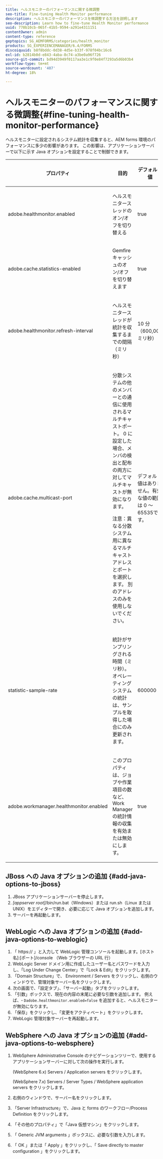 ```yaml
---
title: ヘルスモニターのパフォーマンスに関する微調整
seo-title: Fine-tuning Health Monitor performance
description: ヘルスモニターのパフォーマンスを微調整する方法を説明します
seo-description: Learn how to fine-tune Health Monitor performance
uuid: 770b10cb-065f-41b5-9594-a291e4311151
contentOwner: admin
content-type: reference
geptopics: SG_AEMFORMS/categories/health_monitor
products: SG_EXPERIENCEMANAGER/6.4/FORMS
discoiquuid: b8f8bddc-0d38-4d5e-b33f-978f04bc16c6
exl-id: b2814b0d-e843-4aba-8c74-a3be0a96f726
source-git-commit: bd94d3949f0117aa3e1c9f0e84f7293a5d6b03b4
workflow-type: tm+mt
source-wordcount: '407'
ht-degree: 18%

---
```


# ヘルスモニターのパフォーマンスに関する微調整{#fine-tuning-health-monitor-performance}

ヘルスモニターに設定されるシステム統計を収集すると、AEM forms 環境のパフォーマンスに多少の影響があります。 この影響は、アプリケーションサーバーで以下に示す Java オプションを設定することで制御できます。

<table> 
 <thead> 
  <tr> 
   <th><p>プロパティ</p></th> 
   <th><p>目的</p></th> 
   <th><p>デフォルト値</p></th> 
  </tr> 
 </thead> 
 <tbody>
  <tr> 
   <td><p>adobe.healthmonitor.enabled</p></td> 
   <td><p>ヘルスモニタースレッドのオン/オフを切り替える</p></td> 
   <td><p>true</p></td> 
  </tr> 
  <tr> 
   <td><p>adobe.cache.statistics-enabled</p></td> 
   <td><p>Gemfire キャッシュのオン/オフを切り替えます</p></td> 
   <td><p>true</p></td> 
  </tr> 
  <tr> 
   <td><p>adobe.healthmonitor.refresh-interval</p></td> 
   <td><p>ヘルスモニタースレッドが統計を収集するまでの間隔（ミリ秒）</p></td> 
   <td><p>10 分（600,000 ミリ秒）</p></td> 
  </tr> 
  <tr> 
   <td><p>adobe.cache.multicast-port</p></td> 
   <td><p>分散システムの他のメンバーとの通信に使用されるマルチキャストポート。 0 に設定した場合、メンバの検出と配布の両方に対してマルチキャストが無効になります。 </p><p>注意：異なる分散システム用に異なるマルチキャストアドレスとポートを選択します。 別のアドレスのみを使用しないでください。</p></td> 
   <td><p>デフォルト値はありません。有効な値の範囲は 0 ～ 65535です。</p></td> 
  </tr> 
  <tr> 
   <td><p>statistic-sample-rate</p></td> 
   <td><p>統計がサンプリングされる時間（ミリ秒）。 オペレーティングシステムの統計は、サンプルを取得した場合にのみ更新されます。</p></td> 
   <td><p>600000</p></td> 
  </tr> 
  <tr> 
   <td><p>adobe.workmanager.healthmonitor.enabled</p></td> 
   <td><p>このプロパティは、ジョブや作業項目の数など、Work Manager の統計情報の収集を有効または無効にします。</p></td> 
   <td><p>true</p></td> 
  </tr> 
 </tbody> 
</table>

## JBoss への Java オプションの追加 {#add-java-options-to-jboss}

1. JBoss アプリケーションサーバーを停止します。
1. *[appserver root]*/bin/run.bat（Windows）または run.sh（Linux または UNIX）をエディターで開き、必要に応じて Java オプションを追加します。
1. サーバーを再起動します。

## WebLogic への Java オプションの追加 {#add-java-options-to-weblogic}

1. 「 https:// 」と入力して WebLogic 管理コンソールを起動します。[ホスト名]:[ポート]/console （Web ブラウザーの URL 行）
1. WebLogic Server ドメイン用に作成したユーザー名とパスワードを入力し、「Log Under Change Center」で「Lock &amp; Edit」をクリックします。
1. 「Domain Structure」で、 Environment / Servers をクリックし、右側のウィンドウで、管理対象サーバー名をクリックします。
1. 次の画面で、「設定タブ」、「サーバー起動」タブをクリックします。
1. 「引数」ボックスで、現在の内容の末尾に必要な引数を追加します。 例えば、‑ `Dadobe.healthmonitor.enabled=false` を追加すると、ヘルスモニターが無効になります。
1. 「保存」をクリックし、「変更をアクティベート」をクリックします。
1. WebLogic 管理対象サーバーを再起動します。

## WebSphere への Java オプションの追加 {#add-java-options-to-websphere}

1. WebSphere Administrative Console のナビゲーションツリーで、使用するアプリケーションサーバーに対して次の操作を実行します。

   (WebSphere 6.x) Servers / Application servers をクリックします。

   (WebSphere 7.x) Servers / Server Types / WebSphere application servers をクリックします。

1. 右側のウィンドウで、サーバー名をクリックします。
1. 「Server Infrastructure」で、Java と forms のワークフロー/Process Definition をクリックします。
1. 「その他のプロパティ」で「Java 仮想マシン」をクリックします。
1. 「 Generic JVM arguments 」ボックスに、必要な引数を入力します。
1. 「 OK 」または「 Apply 」をクリックし、「 Save directly to master configuration 」をクリックします。
